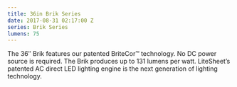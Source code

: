 ```yaml
---
title: 36in Brik Series
date: 2017-08-31 02:17:00 Z
series: Brik Series
lumens: 75
---
```


The 36″ Brik features our patented BriteCor™ technology. No DC power source is required. The Brik produces up to 131 lumens per watt.  LiteSheet’s patented AC direct LED lighting engine is the next generation of lighting technology.